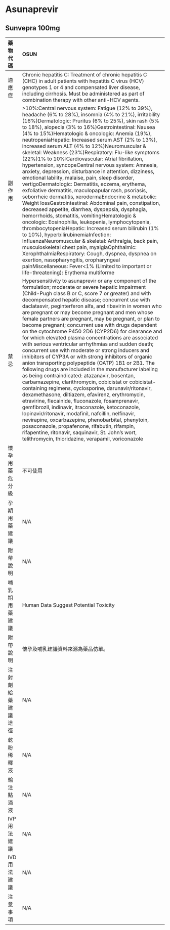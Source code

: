 # Asunaprevir

## Sunvepra 100mg

| 藥物代碼 | OSUN |
| :--- | :--- |
| 適應症 | Chronic hepatitis C: Treatment of chronic hepatitis C \(CHC\) in adult patients with hepatitis C virus \(HCV\) genotypes 1 or 4 and compensated liver disease, including cirrhosis. Must be administered as part of combination therapy with other anti-HCV agents. |
| 副作用 | &gt;10%:Central nervous system: Fatigue \(12% to 39%\), headache \(6% to 28%\), insomnia \(4% to 21%\), irritability \(16%\)Dermatologic: Pruritus \(6% to 25%\), skin rash \(5% to 18%\), alopecia \(3% to 16%\)Gastrointestinal: Nausea \(4% to 15%\)Hematologic & oncologic: Anemia \(19%\), neutropeniaHepatic: Increased serum AST \(2% to 13%\), increased serum ALT \(4% to 12%\)Neuromuscular & skeletal: Weakness \(23%\)Respiratory: Flu-like symptoms \(22%\)1% to 10%:Cardiovascular: Atrial fibrillation, hypertension, syncopeCentral nervous system: Amnesia, anxiety, depression, disturbance in attention, dizziness, emotional lability, malaise, pain, sleep disorder, vertigoDermatologic: Dermatitis, eczema, erythema, exfoliative dermatitis, maculopapular rash, psoriasis, seborrheic dermatitis, xerodermaEndocrine & metabolic: Weight lossGastrointestinal: Abdominal pain, constipation, decreased appetite, diarrhea, dyspepsia, dysphagia, hemorrhoids, stomatitis, vomitingHematologic & oncologic: Eosinophilia, leukopenia, lymphocytopenia, thrombocytopeniaHepatic: Increased serum bilirubin \(1% to 10%\), hyperbilirubinemiaInfection: InfluenzaNeuromuscular & skeletal: Arthralgia, back pain, musculoskeletal chest pain, myalgiaOphthalmic: XerophthalmiaRespiratory: Cough, dyspnea, dyspnea on exertion, nasopharyngitis, oropharyngeal painMiscellaneous: Fever&lt;1% \(Limited to important or life-threatening\): Erythema multiforme |
| 禁忌 | Hypersensitivity to asunaprevir or any component of the formulation; moderate or severe hepatic impairment \(Child-Pugh class B or C, score 7 or greater\) and with decompensated hepatic disease; concurrent use with daclatasvir, peginterferon alfa, and ribavirin in women who are pregnant or may become pregnant and men whose female partners are pregnant, may be pregnant, or plan to become pregnant; concurrent use with drugs dependent on the cytochrome P450 2D6 \(CYP2D6\) for clearance and for which elevated plasma concentrations are associated with serious ventricular arrhythmias and sudden death; concurrent use with moderate or strong inducers and inhibitors of CYP3A or with strong inhibitors of organic anion transporting polypeptide \(OATP\) 1B1 or 2B1. The following drugs are included in the manufacturer labeling as being contraindicated: atazanavir, bosentan, carbamazepine, clarithromycin, cobicistat or cobicistat-containing regimens, cyclosporine, darunavir/ritonavir, dexamethasone, diltiazem, efavirenz, erythromycin, etravirine, flecainide, fluconazole, fosamprenavir, gemfibrozil, indinavir, itraconazole, ketoconazole, lopinavir/ritonavir, modafinil, nafcillin, nelfinavir, nevirapine, oxcarbazepine, phenobarbital, phenytoin, posaconazole, propafenone, rifabutin, rifampin, rifapentine, ritonavir, saquinavir, St. John’s wort, telithromycin, thioridazine, verapamil, voriconazole |
| 懷孕用藥危分級 | 不可使用 |
| 孕期用藥建議 | N/A |
| 附帶說明 | N/A |
| 哺乳期用藥建議 | Human Data Suggest Potential Toxicity |
| 附帶說明 | 懷孕及哺乳建議資料來源為藥品仿單。 |
| 注射劑給藥建議途徑 | N/A |
| 乾粉稀釋液 | N/A |
| 輸注點滴液 | N/A |
| IVP 用法建議 | N/A |
| IVD 用法建議 | N/A |
| 注意事項 | N/A |

